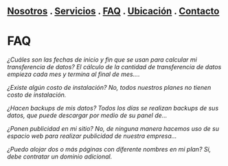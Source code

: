 ## [Nosotros](./nosotros.md) . [Servicios](./servicios.md) . [FAQ](FAQ.md) . [Ubicación](ubicacion.md) . [Contacto](./contacto.md)

# FAQ
_¿Cuáles son las fechas de inicio y fin que se usan para calcular mi transferencia de datos? El cálculo de la cantidad de transferencia de datos empieza cada mes y termina al final de mes…._

_¿Existe algún costo de instalación? No, todos nuestros planes no tienen costo de instalación._

_¿Hacen backups de mis datos? Todos los días se realizan backups de sus datos, que puede descargar por medio de su panel de…_

_¿Ponen publicidad en mi sitio? No, de ninguna manera hacemos uso de su espacio web para realizar publicidad de nuestra empresa…_

_¿Puedo alojar dos o más páginas con diferente nombres en mi plan? Si, debe contratar un dominio adicional._
